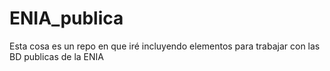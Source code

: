 # ENIA_publica
Esta cosa es un repo en que iré incluyendo elementos para trabajar con las BD publicas de la ENIA
